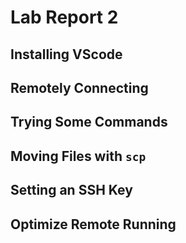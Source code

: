 # Lab Report 2
## Installing VScode


## Remotely Connecting
## Trying Some Commands
## Moving Files with `scp`
## Setting an SSH Key
## Optimize Remote Running